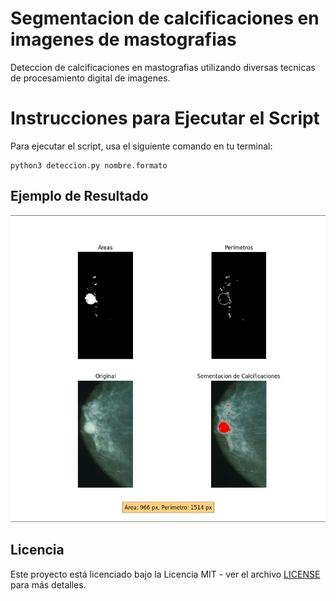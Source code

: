 
# Segmentacion de calcificaciones en imagenes de mastografias

 Deteccion de calcificaciones en mastografias utilizando diversas tecnicas de procesamiento digital de imagenes.

# Instrucciones para Ejecutar el Script

  

Para ejecutar el script, usa el siguiente comando en tu terminal:
```
python3 deteccion.py nombre.formato
```
  
  

## Ejemplo de Resultado
<p  align="center">
	<img  src="vista.jpg"  alt="Resultado de deteccion">
</p>


## Licencia

Este proyecto está licenciado bajo la Licencia MIT - ver el archivo [LICENSE](LICENSE) para más detalles.
